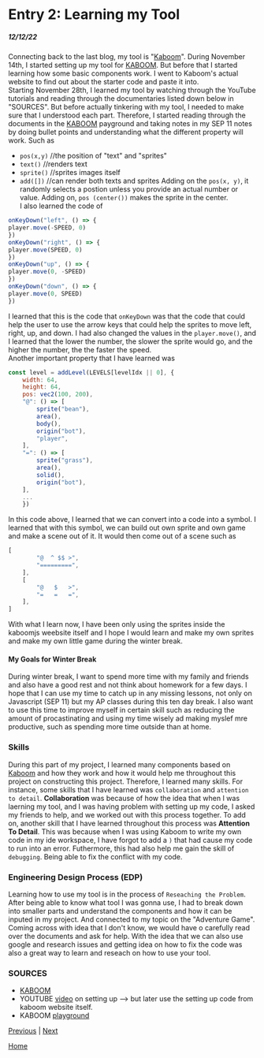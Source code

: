 # Entry 2: Learning my Tool
##### 12/12/22

Connecting back to the last blog, my tool is "[Kaboom](kaboomjs.com)".
During November 14th, I started setting up my tool for [KABOOM](kaboomjs.com). But before that I started learning how some basic components work. I went to Kaboom's actual website to find out about the starter code and paste it into.<br>
Starting November 28th, I learned my tool by watching through the YouTube tutorials and reading through the documentaries listed down below in "SOURCES". But before actually tinkering with my tool, I needed to make sure that I understood each part. Therefore, I started reading through the documents in the [KABOOM](kaboomjs.com) payground and taking notes in my SEP 11 notes by doing bullet points and understanding what  the different property will work. Such as
 * `pos(x,y)` //the position of "text" and "sprites"
 * `text()` //renders text
 * `sprite()` //sprites images itself
 * `add([])` //can render both texts and sprites
Adding on the `pos(x, y)`, it randomly selects a postion unless you provide an actual number or value. Adding on, `pos (center())` makes the sprite in the center.<br>
I also learned the code of 
```js
onKeyDown("left", () => {
player.move(-SPEED, 0)
})
onKeyDown("right", () => {
player.move(SPEED, 0)
})
onKeyDown("up", () => {
player.move(0, -SPEED)
})
onKeyDown("down", () => {
player.move(0, SPEED)
})
```
I learned that this is the code that `onKeyDown` was that the code that could help the user to use the arrow keys that could help the sprites to move left, right, up, and down. I had also changed the values in the `player.move()`, and I learned that the lower the number, the slower the sprite would go, and the higher the number, the the faster the speed.<br>
Another important property that I have learned was 
```js
const level = addLevel(LEVELS[levelIdx || 0], {
    width: 64,
    height: 64,
    pos: vec2(100, 200),
    "@": () => [
        sprite("bean"),
        area(),
        body(),
        origin("bot"),
        "player",
    ],
    "=": () => [
        sprite("grass"),
        area(),
        solid(),
        origin("bot"),
    ],
    ...
    })
```
In this code above, I learned that we can convert into a code into a symbol. I learned that with this symbol, we can build out own sprite and own game and make a scene out of it. It would then come out of a scene such as 
```js
[
		"@  ^ $$ >",
		"=========",
	],
	[
		"@   $   >",
		"=   =   =",
	],
]
```
With what I learn now, I have been only using the sprites inside the kaboomjs weebsite itself and I hope I would learn and make my own sprites and make my own little game during the winter break.

#### My Goals for Winter Break
During winter break, I want to spend more time with my family and friends and also have a good rest and not think about homework for a few days. I hope that I can use my time to catch up in any missing lessons, not only on Javascript (SEP 11) but my AP classes during this ten day break. I also want to use this time to improve myself in certain skill such as reducing the amount of procastinating and using my time wisely ad making myslef mre productive, such as spending more time outside than at home.

### Skills
During this part of my project, I learned many components based on [Kaboom](kaboomjs.com) and how they work and how it would help me throughout this project on constructing this project. Therefore, I learned many skills. For instance, some skills that I have learned was `collaboration` and `attention to detail`. <b>Collaboration</b> was because of how the idea that when I was laerning my tool, and I was having problem with setting up my code, I asked my friends to help, and we worked out with this process together. To add on, another skill that I have learned throughout this process was <b>Attention To Detail</b>. This was because when I was using Kaboom to write my own code in my ide workspace, I have forgot to add a `)` that had cause my code to run into an error. Futhermore, this had also help me gain the skill of `debugging`. Being able to fix the conflict with my code.

### Engineering Design Process (EDP)
Learning how to use my tool is in the process of `Reseaching the Problem`.  After being able to know what tool I was gonna use, I had to break down into smaller parts and understand the components and how it can be inputed in my project. And connected to my topic on the "Adventure Game". Coming across with idea that I don't know, we would have o carefully read over the documents and ask for help. With the idea that we can also use google and research issues and getting idea on how to fix the code was also a great way to learn and reseach on how to use your tool.

### SOURCES
 * [KABOOM](kaboomjs.com)
 * YOUTUBE [video](https://youtu.be/4OaHB0JbJDI) on setting up --> but later use the setting up code from kaboom website itself.
 * KABOOM [playground](https://kaboomjs.com/play?demo=add)

[Previous](entry01.md) | [Next](entry03.md)

[Home](../README.md)
